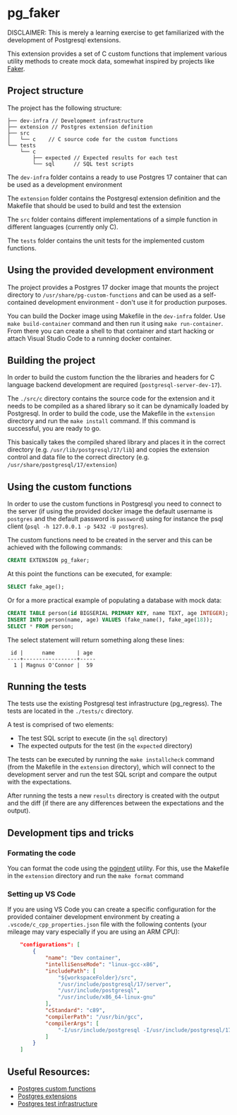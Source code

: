 # pg_faker

DISCLAIMER: This is merely a learning exercise to get familiarized with the development of Postgresql extensions.

This extension provides a set of C custom functions that implement various utility methods to create mock data, somewhat inspired by projects like [Faker](https://faker.readthedocs.io/en/master/).

## Project structure

The project has the following structure:

```
├── dev-infra // Development infrastructure
├── extension // Postgres extension definition
├── src
│   └── c    // C source code for the custom functions
└── tests
    └── c
        ├── expected // Expected results for each test
        └── sql      // SQL test scripts

```

The `dev-infra` folder contains a ready to use Postgres 17 container that can be used as a development environment

The `extension` folder contains the Postgresql extension definition and the Makefile that should be used to build and test the extension

The `src` folder contains different implementations of a simple function in different languages (currently only C).

The `tests` folder contains the unit tests for the implemented custom functions.

## Using the provided development environment

The project provides a Postgres 17 docker image that mounts the project directory to `/usr/share/pg-custom-functions` and can be used as a self-contained development environment - don't use it for production purposes.

You can build the Docker image using Makefile in the `dev-infra` folder. Use `make build-container` command and then run it using `make run-container`. From there you can create a shell to that container and start hacking or attach Visual Studio Code to a running docker container.

## Building the project

In order to build the custom function the the libraries and headers for C language backend development are required (`postgresql-server-dev-17`).

The `./src/c` directory contains the source code for the extension and it needs to be compiled as a shared library so it can be dynamically loaded by Postgresql. In order to build the code, use the Makefile in
the `extension` directory and run the `make install` command. If this command is successful, you are ready to go.

This basically takes the compiled shared library and places it in the correct directory (e.g. `/usr/lib/postgresql/17/lib`) and copies the extension control and data file to the correct directory (e.g. `/usr/share/postgresql/17/extension`)

## Using the custom functions

In order to use the custom functions in Postgresql you need to connect to the server (if using the provided docker image the default username is `postgres` and the default password is `password`) using for instance the psql client (`psql -h 127.0.0.1 -p 5432 -U postgres`).

The custom functions need to be created in the server and this can be achieved with the following commands:

```sql
CREATE EXTENSION pg_faker;
```

At this point the functions can be executed, for example:

```sql
SELECT fake_age();
```

Or for a more practical example of populating a database with mock data:

```sql
CREATE TABLE person(id BIGSERIAL PRIMARY KEY, name TEXT, age INTEGER);
INSERT INTO person(name, age) VALUES (fake_name(), fake_age(18));
SELECT * FROM person;
```

The select statement will return something along these lines:
```
 id |      name       | age 
----+-----------------+-----
  1 | Magnus O'Connor |  59
```

## Running the tests

The tests use the existing Postgresql test infrastructure (pg_regress). The tests are located in the `./tests/c` directory.

A test is comprised of two elements:
* The test SQL script to execute (in the `sql` directory)
* The expected outputs for the test (in the `expected` directory)

The tests can be executed by running the `make installcheck` command (from the Makefile in the `extension` directory), which will connect to the development server
and run the test SQL script and compare the output with the expectations.

After running the tests a new `results` directory is created with the output and the diff (if there are any differences between the expectations and the output).


## Development tips and tricks

### Formating the code

You can format the code using the [pgindent](https://github.com/postgres/postgres/tree/master/src/tools/pgindent) utility. For this, use the Makefile in
the `extension` directory and run the `make format` command

### Setting up VS Code

If you are using VS Code you can create a specific configuration for the provided container development environment by creating a `.vscode/c_cpp_properties.json` file with the following contents (your mileage may vary especially if you are using an ARM CPU):

```json
    "configurations": [
        {
            "name": "Dev container",
            "intelliSenseMode": "linux-gcc-x86",
            "includePath": [
                "${workspaceFolder}/src",
                "/usr/include/postgresql/17/server",
                "/usr/include/postgresql",
                "/usr/include/x86_64-linux-gnu"
            ],
            "cStandard": "c89",
            "compilerPath": "/usr/bin/gcc",
            "compilerArgs": [
                "-I/usr/include/postgresql -I/usr/include/postgresql/17/server -Wall"
            ]
        }
    ]
```

## Useful Resources:

* [Postgres custom functions](https://www.postgresql.org/docs/current/xfunc-c.html)
* [Postgres extensions](https://www.postgresql.org/docs/17/extend-extensions.html)
* [Postgres test infrastructure](https://www.postgresql.org/docs/current/regress-run.html)
